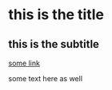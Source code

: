 # this is the title

## this is the subtitle

[some link](https://yadayada.com)

some text here as well
